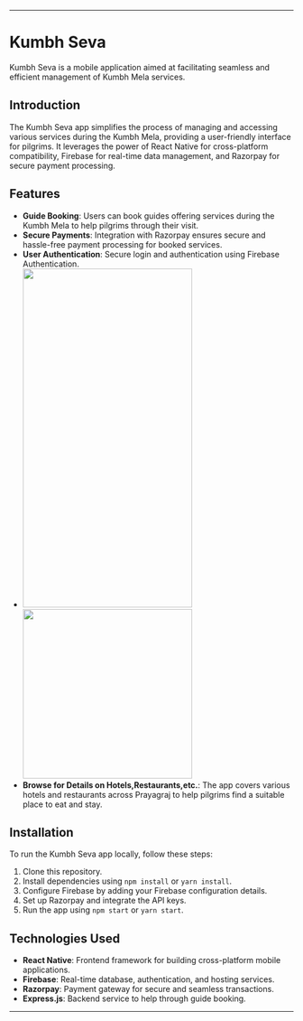 
---

# Kumbh Seva

Kumbh Seva is a mobile application aimed at facilitating seamless and efficient management of Kumbh Mela services.

## Introduction

The Kumbh Seva app simplifies the process of managing and accessing various services during the Kumbh Mela, providing a user-friendly interface for pilgrims. It leverages the power of React Native for cross-platform compatibility, Firebase for real-time data management, and Razorpay for secure payment processing.

## Features

- **Guide Booking**: Users can book guides offering services during the Kumbh Mela to help pilgrims through their visit.
- **Secure Payments**: Integration with Razorpay ensures secure and hassle-free payment processing for booked services.
- **User Authentication**: Secure login and authentication using Firebase Authentication.
- <img src="https://github.com/pradysriv02/Kumbh-Seva/assets/116811317/e969567c-9c91-4a71-b27d-b04ca9d5bffd" width="300" height="600"> <img src="https://github.com/pradysriv02/Kumbh-Seva/assets/116811317/e2a92ddc-d340-4e6e-bc46-9b2dda4a5662" width="300" height="300">
- **Browse for Details on Hotels,Restaurants,etc.**: The app covers various hotels and restaurants across Prayagraj to help pilgrims find a suitable place to eat and stay. 


## Installation

To run the Kumbh Seva app locally, follow these steps:

1. Clone this repository.
2. Install dependencies using `npm install` or `yarn install`.
3. Configure Firebase by adding your Firebase configuration details.
4. Set up Razorpay and integrate the API keys.
5. Run the app using `npm start` or `yarn start`.



## Technologies Used

- **React Native**: Frontend framework for building cross-platform mobile applications.
- **Firebase**: Real-time database, authentication, and hosting services.
- **Razorpay**: Payment gateway for secure and seamless transactions.
- **Express.js**: Backend service to help through guide booking.



---


